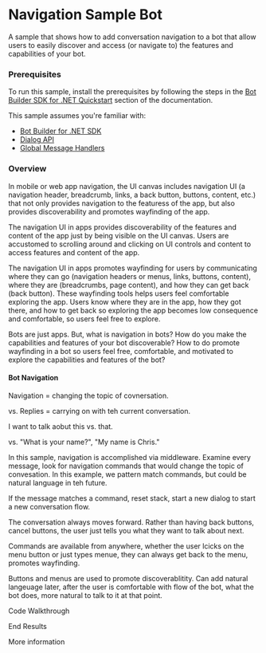 # Navigation Sample Bot

A sample that shows how to add conversation navigation to a bot that allow users to easily discover and access (or navigate to) the features and capabilities of your bot.

### Prerequisites

To run this sample, install the prerequisites by following the steps in the [Bot Builder SDK for .NET Quickstart](https://docs.microsoft.com/en-us/bot-framework/dotnet/bot-builder-dotnet-quickstart) section of the documentation.

This sample assumes you're familiar with:
* [Bot Builder for .NET SDK](https://dev.botframework.com/)
* [Dialog API](https://docs.botframework.com/en-us/csharp/builder/sdkreference/dialogs.html)
* [Global Message Handlers](https://docs.microsoft.com/en-us/bot-framework/dotnet/bot-builder-dotnet-global-handlers)

### Overview

In mobile or web app navigation, the UI canvas includes navigation UI (a navigation header, breadcrumb, links, a back button, buttons, content, etc.) that not only provides navigation to the featuress of the app, but also provides discoverability and promotes wayfinding of the app. 

The navigation UI in apps provides discoverability of the features and content of the app just by being visible on the UI canvas. Users are accustomed to scrolling around and clicking on UI controls and content to access features and content of the app. 

The navigation UI in apps promotes wayfinding for users by communicating where they can go (navigation headers or menus, links, buttons, content), where they are (breadcrumbs, page content), and how they can get back (back button). These wayfinding tools helps users feel comfortable exploring the app. Users know where they are in the app, how they got there, and how to get back so exploring the app becomes low consequence and comfortable, so users feel free to explore.

Bots are just apps. But, what is navigation in bots? How do you make the capabilities and features of your bot discoverable? How to do promote wayfinding in a bot so users feel free, comfortable, and motivated to explore the capabilities and features of the bot?

#### Bot Navigation

Navigation = changing the topic of covnersation. 

vs. Replies = carrying on with teh current conversation.

I want to talk aobut this vs. that.

vs. "What is your name?", "My name is Chris."

In this sample, navigation is accomplished via middleware. Examine every message, look for navigation commands that would change the topic of convesation. In this example, we pattern match commands, but could be natural language in teh future.

If the message matches a command, reset stack, start a new dialog to start a new conversation flow.

The conversation always moves forward. Rather than having back buttons, cancel buttons, the user just tells you what they want to talk about next. 

Commands are available from anywhere, whether the user lcicks on the menu button or just types menue, they can always get back to the menu, promotes wayfinding.

Buttons and menus are used to promote discoverablitity.  Can add natural langeuage later, after the user is comfortable with flow of the bot, what the bot does, more natural to talk to it at that point.

Code Walkthrough

End Results

More information